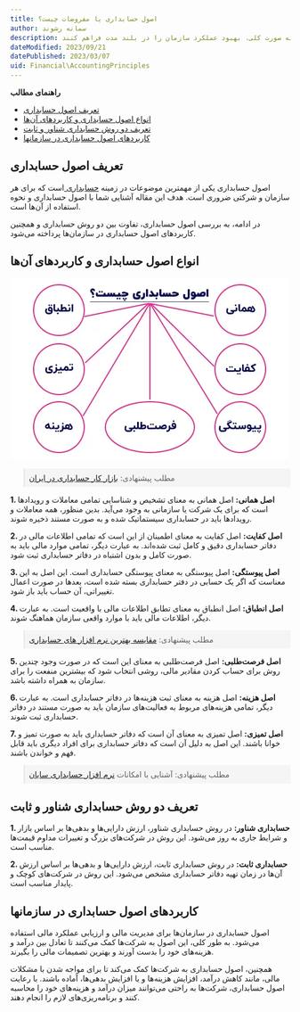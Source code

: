 ```yaml
---
title: اصول حسابداری یا مفروضات چیست؟
author: سمانه رشوند  
description: مهم است که سازمان‌ها برای مدیریت مالی به درستی اصول حسابداری را رعایت کنند. این کار نه تنها به آن‌ها کمک می‌کند تا در قبال بدهی‌ها و دارایی‌های خود شفافیت داشته باشند، بلکه به آن‌ها کمک می‌کند تا در تصمیم‌گیری‌های مالی بهتر عمل کنند و به صورت کلی، بهبود عملکرد سازمان را در بلند مدت فراهم کنند.
dateModified: 2023/09/21
datePublished: 2023/03/07
uid: Financial\AccountingPrinciples
---
```


**راهنمای مطالب**

- [تعریف اصول حسابداری](#تعریف-اصول-حسابداری)
- [انواع اصول حسابداری و کاربردهای آن‌ها](#انواع-اصول-حسابداری-و-کاربردهای-آن‌ها)
- [تعریف دو روش حسابداری شناور و ثابت](#تعریف-دو-روش-حسابداری-شناور-و-ثابت)
- [کاربردهای اصول حسابداری در سازمانها](#کاربردهای-اصول-حسابداری-در-سازمانها)

## تعریف اصول حسابداری
اصول حسابداری یکی از مهمترین موضوعات در زمینه <a href="https://www.hooshkar.com/Wiki/Financial/WhatIsAccounting" target="_blank">حسابداری
</a> است که برای هر سازمان و شرکتی ضروری است. 
هدف این مقاله آشنایی شما با اصول حسابداری و نحوه استفاده از آن‌ها است.

در ادامه، به بررسی اصول حسابداری، تفاوت بین دو روش حسابداری و همچنین کاربردهای اصول حسابداری در سازمان‌ها پرداخته می‌شود.

## انواع اصول حسابداری و کاربردهای آن‌ها

![اصول حسابداری](./Images/AccountingPrinciples.webp)

<blockquote style="background-color:#f5f5f5; padding:0.5rem">
مطلب پیشنهادی: <a href="https://www.hooshkar.com/Wiki/Financial/AccountingJobMarketInIran" target="_blank">بازار کار حسابداری در ایران
</a></blockquote>

**1.	اصل همانی:**
اصل همانی به معنای تشخیص و شناسایی تمامی معاملات و رویدادها است که برای یک شرکت یا سازمانی به وجود می‌آید. 
بدین منظور، همه معاملات و رویدادها باید در حسابداری سیستماتیک شده و به صورت مستند ذخیره شوند.

**2.	اصل کفایت:**
اصل کفایت به معنای اطمینان از این است که تمامی اطلاعات مالی در دفاتر حسابداری دقیق و کامل ثبت شده‌اند. به عبارت دیگر، تمامی موارد مالی باید به صورت کامل و بدون اشتباه در دفاتر حسابداری ثبت شود.

**3.	اصل پیوستگی:**
اصل پیوستگی به معنای پیوستگی حسابداری است. این اصل به این معناست که اگر یک حسابی در دفتر حسابداری بسته شده است، بعدها در صورت اعمال تغییراتی، آن حساب باید باز شود.

**4.	اصل انطباق:**
اصل انطباق به معنای تطابق اطلاعات مالی با واقعیت است. به عبارت دیگر، اطلاعات مالی باید با موارد واقعی سازمان هماهنگ شوند.

<blockquote style="background-color:#f5f5f5; padding:0.5rem">
مطلب پیشنهادی: <a href="https://www.hooshkar.com/Wiki/Financial/ComparisonFinancialSoftware" target="_blank">مقایسه بهترین نرم افزار های حسابداری
</a></blockquote>

**5.	اصل فرصت‌طلبی:**
اصل فرصت‌طلبی به معنای این است که در صورت وجود چندین روش برای حساب کردن مقادیر مالی، روشی انتخاب شود که بیشترین منفعت را برای سازمان به همراه داشته باشد.

**6.	اصل هزینه:**
اصل هزینه به معنای ثبت هزینه‌ها در دفاتر حسابداری است. به عبارت دیگر، تمامی هزینه‌های مربوط به فعالیت‌های سازمان باید به صورت مستند در دفاتر حسابداری ثبت شوند.

**7.	اصل تمیزی:**
اصل تمیزی به معنای آن است که دفاتر حسابداری باید به صورت تمیز و خوانا باشند. این اصل به دلیل آن است که دفاتر حسابداری برای افراد دیگری باید قابل فهم و خواندن باشند.

<blockquote style="background-color:#f5f5f5; padding:0.5rem">
مطلب پیشنهادی: آشنایی با امکانات <a href="https://www.hooshkar.com/Software/Sayan/Module/Accounting" target="_blank"> نرم افزار حسابداری سایان
</a></blockquote>

## تعریف دو روش حسابداری شناور و ثابت

**1. حسابداری شناور:**
در روش حسابداری شناور، ارزش دارایی‌ها و بدهی‌ها بر اساس بازار و شرایط جاری به روز می‌شود. این روش در شرکت‌های بزرگ و تغییرات مداوم قیمت‌ها مناسب است. 

**2. حسابداری ثابت:**
در روش حسابداری ثابت، ارزش دارایی‌ها و بدهی‌ها بر اساس ارزش آن‌ها در زمان تهیه دفاتر حسابداری مشخص می‌شود. این روش در شرکت‌های کوچک و پایدار مناسب است.

## کاربردهای اصول حسابداری در سازمانها
اصول حسابداری در سازمان‌ها برای مدیریت مالی و ارزیابی عملکرد مالی استفاده می‌شود. به طور کلی، این اصول به شرکت‌ها کمک می‌کنند تا تعادل بین درآمد و هزینه‌های خود را بدست آورند و بهترین تصمیمات مالی را بگیرند.

همچنین، اصول حسابداری به شرکت‌ها کمک می‌کند تا برای مواجه شدن با مشکلات مالی، مانند کاهش درآمد، افزایش هزینه‌ها و یا افزایش بدهی‌ها، آماده باشند. با رعایت اصول حسابداری، شرکت‌ها به راحتی می‌توانند میزان درآمد و هزینه‌های خود را محاسبه کنند و برنامه‌ریزی‌های لازم را انجام دهند.


[اصول حسابداری به شرح زیر است]: #اصول-حسابداری-به-شرح-زیر-است
[تعریف دو روش حسابداری شناور و ثابت]: #تعریف-دو-روش-حسابداری-شناور-و-ثابت
[کاربردهای اصول حسابداری در سازمانها]: #کاربردهای-اصول-حسابداری-در-سازمانها